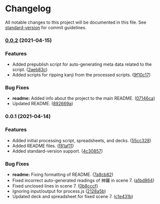 # Changelog

All notable changes to this project will be documented in this file. See [standard-version](https://github.com/conventional-changelog/standard-version) for commit guidelines.

### [0.0.2](https://github.com/nowotato/final-fantasy-7-script/compare/v0.0.1...v0.0.2) (2021-04-15)


### Features

* Added prepublish script for auto-generating meta data related to the script. ([2aeb83c](https://github.com/nowotato/final-fantasy-7-script/commit/2aeb83cdf2c936961cf4751c47422d8d8c967dab))
* Added scripts for ripping kanji from the processed scripts. ([9f10c17](https://github.com/nowotato/final-fantasy-7-script/commit/9f10c1735ddf9aa3a51d86358eb579d1ebaca3d4))


### Bug Fixes

* **readme:** Added info about the project to the main README. ([07146ca](https://github.com/nowotato/final-fantasy-7-script/commit/07146ca74384c514bf18edf19371ab9f714779da))
* Updated README. ([892669a](https://github.com/nowotato/final-fantasy-7-script/commit/892669a58ec19e09d44d65261e2d777322d17985))

### 0.0.1 (2021-04-14)


### Features

* Added initial processing script, spreadsheets, and decks. ([55cc328](https://github.com/nowotato/final-fantasy-7-script/commit/55cc3284e5bb6f265f9e28dd8394753be17d3206))
* Added README files. ([f81af11](https://github.com/nowotato/final-fantasy-7-script/commit/f81af11927ec3df4a0160fbe93c1be7e8c597bd5))
* Added standard-version support. ([4c30857](https://github.com/nowotato/final-fantasy-7-script/commit/4c308574f6cfec778d834ba716fd80f8a50df851))


### Bug Fixes

* **readme:** Fixing formatting of README. ([7a8cb82](https://github.com/nowotato/final-fantasy-7-script/commit/7a8cb8273de622768914cde51bda92b1d9ef05a2))
* Fixed incorrect auto-generated readings of 神羅 in scene 7. ([a1bd864](https://github.com/nowotato/final-fantasy-7-script/commit/a1bd86432ec785fb6146b9253b3576e4de9fe1a9))
* Fixed unclosed lines in scene 7. ([0b8cccf](https://github.com/nowotato/final-fantasy-7-script/commit/0b8cccf929b69fc4e88bae5619cbc5b6a1edbe92))
* Ignoring input/output for process.js ([2128a5b](https://github.com/nowotato/final-fantasy-7-script/commit/2128a5b8b463893cf13df7e8cb494ecab0ef5f77))
* Updated deck and spreadsheet for fixed scene 7. ([c1e431b](https://github.com/nowotato/final-fantasy-7-script/commit/c1e431b510457c61a6395cf610a3b524bec7575a))
